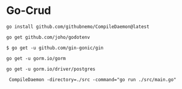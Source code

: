 # Go-Crud

```
go install github.com/githubnemo/CompileDaemon@latest
```

```
go get github.com/joho/godotenv
```

```
$ go get -u github.com/gin-gonic/gin

```

```
go get -u gorm.io/gorm
```

```
go get -u gorm.io/driver/postgres
```

```
 CompileDaemon -directory=./src -command="go run ./src/main.go"                                                                          
```